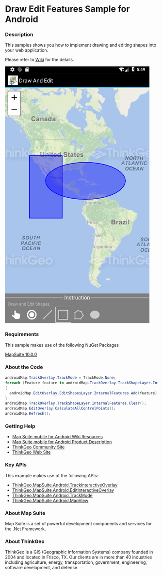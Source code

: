# Draw Edit Features Sample for Android

### Description

This samples shows you how to implement drawing and editing shapes into your web application.

Please refer to [Wiki](http://wiki.thinkgeo.com/wiki/map_suite_mobile_for_android) for the details.

![Screenshot](ScreenShot.png)

### Requirements
This sample makes use of the following NuGet Packages

[MapSuite 10.0.0](https://www.nuget.org/packages?q=ThinkGeo)

### About the Code

```csharp
androidMap.TrackOverlay.TrackMode = TrackMode.None;
foreach (Feature feature in androidMap.TrackOverlay.TrackShapeLayer.InternalFeatures)
{
  androidMap.EditOverlay.EditShapesLayer.InternalFeatures.Add(feature);
}
androidMap.TrackOverlay.TrackShapeLayer.InternalFeatures.Clear();
androidMap.EditOverlay.CalculateAllControlPoints();
androidMap.Refresh();
```

### Getting Help

- [Map Suite mobile for Android Wiki Resources](http://wiki.thinkgeo.com/wiki/map_suite_mobile_for_android)
- [Map Suite mobile for Android Product Description](https://thinkgeo.com/ui-controls#mobile-platforms)
- [ThinkGeo Community Site](http://community.thinkgeo.com/)
- [ThinkGeo Web Site](http://www.thinkgeo.com)

### Key APIs
This example makes use of the following APIs:

- [ThinkGeo.MapSuite.Android.TrackInteractiveOverlay](http://wiki.thinkgeo.com/wiki/api/thinkgeo.mapsuite.android.trackinteractiveoverlay)
- [ThinkGeo.MapSuite.Android.EditInteractiveOverlay](http://wiki.thinkgeo.com/wiki/api/thinkgeo.mapsuite.android.editinteractiveoverlay)
- [ThinkGeo.MapSuite.Android.TrackMode](http://wiki.thinkgeo.com/wiki/api/thinkgeo.mapsuite.android.trackmode)
- [ThinkGeo.MapSuite.Android.MapView](http://wiki.thinkgeo.com/wiki/api/thinkgeo.mapsuite.android.mapview)

### About Map Suite
Map Suite is a set of powerful development components and services for the .Net Framework.

### About ThinkGeo
ThinkGeo is a GIS (Geographic Information Systems) company founded in 2004 and located in Frisco, TX. Our clients are in more than 40 industries including agriculture, energy, transportation, government, engineering, software development, and defense.

